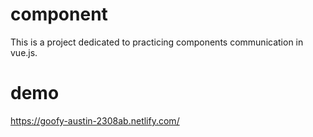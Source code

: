 # component

This is a project dedicated to practicing components communication in vue.js.

# demo
https://goofy-austin-2308ab.netlify.com/